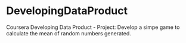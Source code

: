 # DevelopingDataProduct
Coursera Developing Data Product - Project: Develop a simpe game to calculate the mean of random numbers generated.

